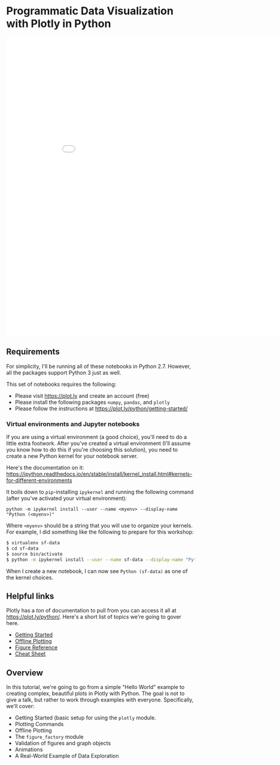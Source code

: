 # Programmatic Data Visualization with Plotly in Python

<iframe width="900" height="800" frameborder="0" scrolling="no" src="//plot.ly/~theengineear/6021.embed"></iframe>

## Requirements

For simplicity, I'll be running all of these notebooks in Python 2.7. However, all the packages support Python 3 just as well.

This set of notebooks requires the following:

* Please visit https://plot.ly and create an account (free)
* Please install the following packages `numpy`, `pandas`, and `plotly`
* Please follow the instructions at https://plot.ly/python/getting-started/

### Virtual environments and Jupyter notebooks

If you are using a virtual environment (a good choice), you'll need to do a little extra footwork. After you've created a virtual environment (I'll assume you know how to do this if you're choosing this solution), you need to create a new Python kernel for your notebook server.

Here's the documentation on it: https://ipython.readthedocs.io/en/stable/install/kernel_install.html#kernels-for-different-environments

It boils down to `pip`-installing `ipykernel` and running the following command (after you've activated your virtual environment):

`python -m ipykernel install --user --name <myenv> --display-name "Python (<myenv>)"`

Where `<myenv>` should be a string that you will use to organize your kernels. For example, I did something like the following to prepare for this workshop:

```bash
$ virtualenv sf-data
$ cd sf-data
$ source bin/activate
$ python -m ipykernel install --user --name sf-data --display-name "Python (sf-data)"
```

When I create a new notebook, I can now see `Python (sf-data)` as one of the kernel choices.

## Helpful links

Plotly has a *ton* of documentation to pull from you can access it all at https://plot.ly/python/. Here's a short list of topics we're going to gover here.

* [Getting Started](https://plot.ly/python/getting-started/)
* [Offline Plotting](https://plot.ly/python/offline/)
* [Figure Reference](https://plot.ly/python/reference/)
* [Cheat Sheet](https://images.plot.ly/plotly-documentation/images/python_cheat_sheet.pdf)

## Overview

In this tutorial, we're going to go from a simple "Hello World" example to creating complex, beautiful plots in Plotly with Python. The goal is not to give a talk, but rather to work through examples with everyone. Specifically, we'll cover:

* Getting Started (basic setup for using the `plotly` module.
* Plotting Commands
* Offline Plotting
* The `figure_factory` module
* Validation of figures and graph objects
* Animations
* A Real-World Example of Data Exploration
